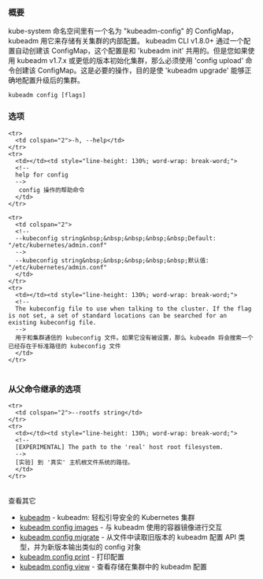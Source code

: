 
<!--
### Synopsis
-->
### 概要



<!--
There is a ConfigMap in the kube-system namespace called "kubeadm-config" that kubeadm uses to store internal configuration about the
cluster. kubeadm CLI v1.8.0+ automatically creates this ConfigMap with the config used with 'kubeadm init', but if you
initialized your cluster using kubeadm v1.7.x or lower, you must use the 'config upload' command to create this
ConfigMap. This is required so that 'kubeadm upgrade' can configure your upgraded cluster correctly.
-->
kube-system 命名空间里有一个名为 "kubeadm-config" 的 ConfigMap，kubeadm 用它来存储有关集群的内部配置。
kubeadm CLI v1.8.0+ 通过一个配置自动创建该 ConfigMap，这个配置是和 'kubeadm init' 共用的。但是您如果使用 kubeadm v1.7.x 或更低的版本初始化集群，那么必须使用 'config upload' 命令创建该 ConfigMap。这是必要的操作，目的是使 'kubeadm upgrade' 能够正确地配置升级后的集群。


```
kubeadm config [flags]
```

<!-- 
### Options 
-->
### 选项

<table style="width: 100%; table-layout: fixed;">
  <colgroup>
    <col span="1" style="width: 10px;" />
    <col span="1" />
  </colgroup>
  <tbody>

    <tr>
      <td colspan="2">-h, --help</td>
    </tr>
    <tr>
      <td></td><td style="line-height: 130%; word-wrap: break-word;">
      <!--
      help for config
      -->
       config 操作的帮助命令
      </td>
    </tr>

    <tr>
      <td colspan="2">
      <!--
      --kubeconfig string&nbsp;&nbsp;&nbsp;&nbsp;&nbsp;Default: "/etc/kubernetes/admin.conf"
      -->
      --kubeconfig string&nbsp;&nbsp;&nbsp;&nbsp;&nbsp;默认值: "/etc/kubernetes/admin.conf"
      </td>
    </tr>
    <tr>
      <td></td><td style="line-height: 130%; word-wrap: break-word;">
      <!--
      The kubeconfig file to use when talking to the cluster. If the flag is not set, a set of standard locations can be searched for an existing kubeconfig file.
      -->
      用于和集群通信的 kubeconfig 文件。如果它没有被设置，那么 kubeadm 将会搜索一个已经存在于标准路径的 kubeconfig 文件
      </td>
    </tr>

  </tbody>
</table>



<!-- 
### Options inherited from parent commands 
-->
### 从父命令继承的选项

<table style="width: 100%; table-layout: fixed;">
  <colgroup>
    <col span="1" style="width: 10px;" />
    <col span="1" />
  </colgroup>
  <tbody>

    <tr>
      <td colspan="2">--rootfs string</td>
    </tr>
    <tr>
      <td></td><td style="line-height: 130%; word-wrap: break-word;">
      <!--
      [EXPERIMENTAL] The path to the 'real' host root filesystem.
      -->
      [实验] 到 '真实' 主机根文件系统的路径。
      </td>
    </tr>

  </tbody>
</table>



<!-- 
SEE ALSO 
-->
查看其它

<!-- 
* [kubeadm](kubeadm.md)	 - kubeadm: easily bootstrap a secure Kubernetes cluster
* [kubeadm config images](kubeadm_config_images.md)	 - Interact with container images used by kubeadm
* [kubeadm config migrate](kubeadm_config_migrate.md)	 - Read an older version of the kubeadm configuration API types from a file, and output the similar config object for the newer version
* [kubeadm config print](kubeadm_config_print.md)	 - Print configuration
* [kubeadm config view](kubeadm_config_view.md)	 - View the kubeadm configuration stored inside the cluster 
-->
* [kubeadm](kubeadm.md)	 - kubeadm: 轻松引导安全的 Kubernetes 集群
* [kubeadm config images](kubeadm_config_images.md)	 - 与 kubeadm 使用的容器镜像进行交互
* [kubeadm config migrate](kubeadm_config_migrate.md)	 - 从文件中读取旧版本的 kubeadm 配置 API 类型，并为新版本输出类似的 config 对象
* [kubeadm config print](kubeadm_config_print.md)	 - 打印配置
* [kubeadm config view](kubeadm_config_view.md)	 - 查看存储在集群中的 kubeadm 配置

